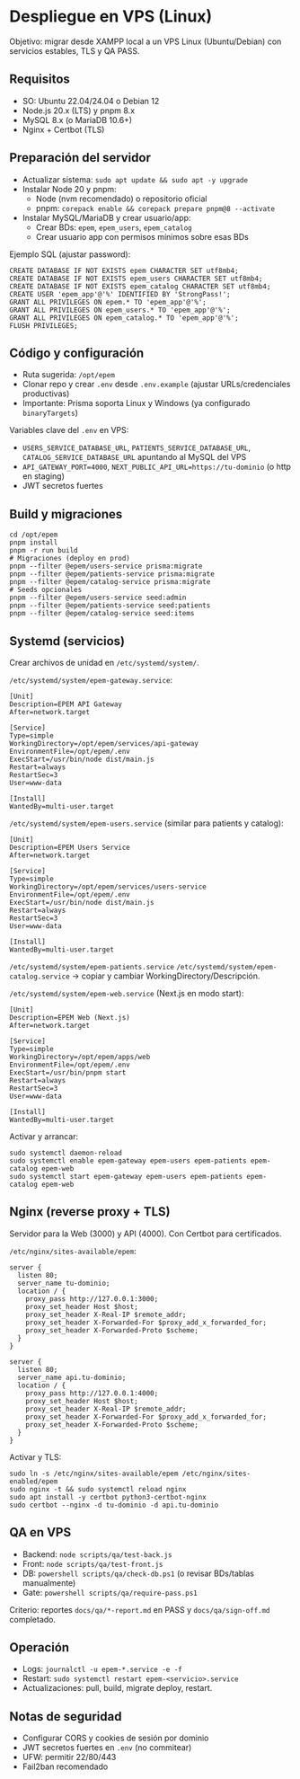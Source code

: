 # Despliegue en VPS (Linux)

Objetivo: migrar desde XAMPP local a un VPS Linux (Ubuntu/Debian) con servicios estables, TLS y QA PASS.

## Requisitos
- SO: Ubuntu 22.04/24.04 o Debian 12
- Node.js 20.x (LTS) y pnpm 8.x
- MySQL 8.x (o MariaDB 10.6+)
- Nginx + Certbot (TLS)

## Preparación del servidor
- Actualizar sistema: `sudo apt update && sudo apt -y upgrade`
- Instalar Node 20 y pnpm:
  - Node (nvm recomendado) o repositorio oficial
  - pnpm: `corepack enable && corepack prepare pnpm@8 --activate`
- Instalar MySQL/MariaDB y crear usuario/app:
  - Crear BDs: `epem`, `epem_users`, `epem_catalog`
  - Crear usuario app con permisos mínimos sobre esas BDs

Ejemplo SQL (ajustar password):
```
CREATE DATABASE IF NOT EXISTS epem CHARACTER SET utf8mb4;
CREATE DATABASE IF NOT EXISTS epem_users CHARACTER SET utf8mb4;
CREATE DATABASE IF NOT EXISTS epem_catalog CHARACTER SET utf8mb4;
CREATE USER 'epem_app'@'%' IDENTIFIED BY 'StrongPass!';
GRANT ALL PRIVILEGES ON epem.* TO 'epem_app'@'%';
GRANT ALL PRIVILEGES ON epem_users.* TO 'epem_app'@'%';
GRANT ALL PRIVILEGES ON epem_catalog.* TO 'epem_app'@'%';
FLUSH PRIVILEGES;
```

## Código y configuración
- Ruta sugerida: `/opt/epem`
- Clonar repo y crear `.env` desde `.env.example` (ajustar URLs/credenciales productivas)
- Importante: Prisma soporta Linux y Windows (ya configurado `binaryTargets`)

Variables clave del `.env` en VPS:
- `USERS_SERVICE_DATABASE_URL`, `PATIENTS_SERVICE_DATABASE_URL`, `CATALOG_SERVICE_DATABASE_URL` apuntando al MySQL del VPS
- `API_GATEWAY_PORT=4000`, `NEXT_PUBLIC_API_URL=https://tu-dominio` (o http en staging)
- JWT secretos fuertes

## Build y migraciones
```
cd /opt/epem
pnpm install
pnpm -r run build
# Migraciones (deploy en prod)
pnpm --filter @epem/users-service prisma:migrate
pnpm --filter @epem/patients-service prisma:migrate
pnpm --filter @epem/catalog-service prisma:migrate
# Seeds opcionales
pnpm --filter @epem/users-service seed:admin
pnpm --filter @epem/patients-service seed:patients
pnpm --filter @epem/catalog-service seed:items
```

## Systemd (servicios)
Crear archivos de unidad en `/etc/systemd/system/`.

`/etc/systemd/system/epem-gateway.service`:
```
[Unit]
Description=EPEM API Gateway
After=network.target

[Service]
Type=simple
WorkingDirectory=/opt/epem/services/api-gateway
EnvironmentFile=/opt/epem/.env
ExecStart=/usr/bin/node dist/main.js
Restart=always
RestartSec=3
User=www-data

[Install]
WantedBy=multi-user.target
```

`/etc/systemd/system/epem-users.service` (similar para patients y catalog):
```
[Unit]
Description=EPEM Users Service
After=network.target

[Service]
Type=simple
WorkingDirectory=/opt/epem/services/users-service
EnvironmentFile=/opt/epem/.env
ExecStart=/usr/bin/node dist/main.js
Restart=always
RestartSec=3
User=www-data

[Install]
WantedBy=multi-user.target
```

`/etc/systemd/system/epem-patients.service`
`/etc/systemd/system/epem-catalog.service` → copiar y cambiar WorkingDirectory/Descripción.

`/etc/systemd/system/epem-web.service` (Next.js en modo start):
```
[Unit]
Description=EPEM Web (Next.js)
After=network.target

[Service]
Type=simple
WorkingDirectory=/opt/epem/apps/web
EnvironmentFile=/opt/epem/.env
ExecStart=/usr/bin/pnpm start
Restart=always
RestartSec=3
User=www-data

[Install]
WantedBy=multi-user.target
```

Activar y arrancar:
```
sudo systemctl daemon-reload
sudo systemctl enable epem-gateway epem-users epem-patients epem-catalog epem-web
sudo systemctl start epem-gateway epem-users epem-patients epem-catalog epem-web
```

## Nginx (reverse proxy + TLS)
Servidor para la Web (3000) y API (4000). Con Certbot para certificados.

`/etc/nginx/sites-available/epem`:
```
server {
  listen 80;
  server_name tu-dominio;
  location / {
    proxy_pass http://127.0.0.1:3000;
    proxy_set_header Host $host;
    proxy_set_header X-Real-IP $remote_addr;
    proxy_set_header X-Forwarded-For $proxy_add_x_forwarded_for;
    proxy_set_header X-Forwarded-Proto $scheme;
  }
}

server {
  listen 80;
  server_name api.tu-dominio;
  location / {
    proxy_pass http://127.0.0.1:4000;
    proxy_set_header Host $host;
    proxy_set_header X-Real-IP $remote_addr;
    proxy_set_header X-Forwarded-For $proxy_add_x_forwarded_for;
    proxy_set_header X-Forwarded-Proto $scheme;
  }
}
```

Activar y TLS:
```
sudo ln -s /etc/nginx/sites-available/epem /etc/nginx/sites-enabled/epem
sudo nginx -t && sudo systemctl reload nginx
sudo apt install -y certbot python3-certbot-nginx
sudo certbot --nginx -d tu-dominio -d api.tu-dominio
```

## QA en VPS
- Backend: `node scripts/qa/test-back.js`
- Front: `node scripts/qa/test-front.js`
- DB: `powershell scripts/qa/check-db.ps1` (o revisar BDs/tablas manualmente)
- Gate: `powershell scripts/qa/require-pass.ps1`

Criterio: reportes `docs/qa/*-report.md` en PASS y `docs/qa/sign-off.md` completado.

## Operación
- Logs: `journalctl -u epem-*.service -e -f`
- Restart: `sudo systemctl restart epem-<servicio>.service`
- Actualizaciones: pull, build, migrate deploy, restart.

## Notas de seguridad
- Configurar CORS y cookies de sesión por dominio
- JWT secretos fuertes en `.env` (no commitear)
- UFW: permitir 22/80/443
- Fail2ban recomendado

